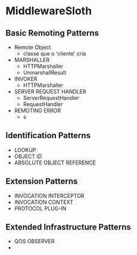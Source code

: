 # MiddlewareSloth

## Basic Remoting Patterns
 - Remote Object 
   - classe que o 'cliente' cria
 - MARSHALLER 
   - HTTPMarshaller
   - UnmarshallResult
 - INVOKER 
   - HTTPMarshaller
 - SERVER REQUEST HANDLER
   - ServerRequestHandler
   - RequestHandler
 - REMOTING ERROR
   - s

## Identification Patterns
 - LOOKUP
 - OBJECT ID
 - ABSOLUTE OBJECT REFERENCE

## Extension Patterns
 - INVOCATION INTERCEPTOR
 - INVOCATION CONTEXT
 - PROTOCOL PLUG-IN

## Extended Infrastructure Patterns
 - QOS OBSERVER
 - 